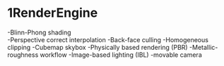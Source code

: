 # 1RenderEngine

  -Blinn-Phong shading  
  -Perspective correct interpolation
  -Back-face culling
  -Homogeneous clipping
  -Cubemap skybox
  -Physically based rendering (PBR)
  -Metallic-roughness workflow
  -Image-based lighting (IBL)
  -movable camera

